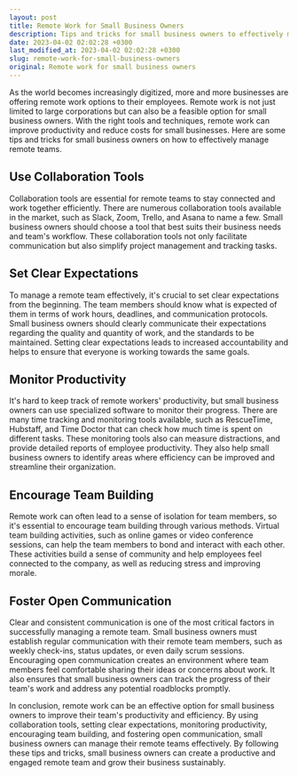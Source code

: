 ```yaml
---
layout: post
title: Remote Work for Small Business Owners
description: Tips and tricks for small business owners to effectively manage remote teams for success and increased productivity.
date: 2023-04-02 02:02:28 +0300
last_modified_at: 2023-04-02 02:02:28 +0300
slug: remote-work-for-small-business-owners
original: Remote work for small business owners
---
```

As the world becomes increasingly digitized, more and more businesses are offering remote work options to their employees. Remote work is not just limited to large corporations but can also be a feasible option for small business owners. With the right tools and techniques, remote work can improve productivity and reduce costs for small businesses. Here are some tips and tricks for small business owners on how to effectively manage remote teams.

## Use Collaboration Tools

Collaboration tools are essential for remote teams to stay connected and work together efficiently. There are numerous collaboration tools available in the market, such as Slack, Zoom, Trello, and Asana to name a few. Small business owners should choose a tool that best suits their business needs and team's workflow. These collaboration tools not only facilitate communication but also simplify project management and tracking tasks.

## Set Clear Expectations

To manage a remote team effectively, it's crucial to set clear expectations from the beginning. The team members should know what is expected of them in terms of work hours, deadlines, and communication protocols. Small business owners should clearly communicate their expectations regarding the quality and quantity of work, and the standards to be maintained. Setting clear expectations leads to increased accountability and helps to ensure that everyone is working towards the same goals.

## Monitor Productivity

It's hard to keep track of remote workers' productivity, but small business owners can use specialized software to monitor their progress. There are many time tracking and monitoring tools available, such as RescueTime, Hubstaff, and Time Doctor that can check how much time is spent on different tasks. These monitoring tools also can measure distractions, and provide detailed reports of employee productivity. They also help small business owners to identify areas where efficiency can be improved and streamline their organization.

## Encourage Team Building

Remote work can often lead to a sense of isolation for team members, so it's essential to encourage team building through various methods. Virtual team building activities, such as online games or video conference sessions, can help the team members to bond and interact with each other. These activities build a sense of community and help employees feel connected to the company, as well as reducing stress and improving morale.

## Foster Open Communication

Clear and consistent communication is one of the most critical factors in successfully managing a remote team. Small business owners must establish regular communication with their remote team members, such as weekly check-ins, status updates, or even daily scrum sessions. Encouraging open communication creates an environment where team members feel comfortable sharing their ideas or concerns about work. It also ensures that small business owners can track the progress of their team's work and address any potential roadblocks promptly.

In conclusion, remote work can be an effective option for small business owners to improve their team's productivity and efficiency. By using collaboration tools, setting clear expectations, monitoring productivity, encouraging team building, and fostering open communication, small business owners can manage their remote teams effectively. By following these tips and tricks, small business owners can create a productive and engaged remote team and grow their business sustainably.